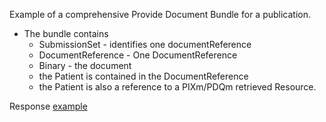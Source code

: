 Example of a comprehensive Provide Document Bundle for a publication.
- The bundle contains
  - SubmissionSet - identifies one documentReference
  - DocumentReference - One DocumentReference
  - Binary - the document
  - the Patient is contained in the DocumentReference
  - the Patient is also a reference to a PIXm/PDQm retrieved Resource.
  
Response [example](Bundle-ex-response-comprehensiveProvideDocumentBundleSimple.html)
  